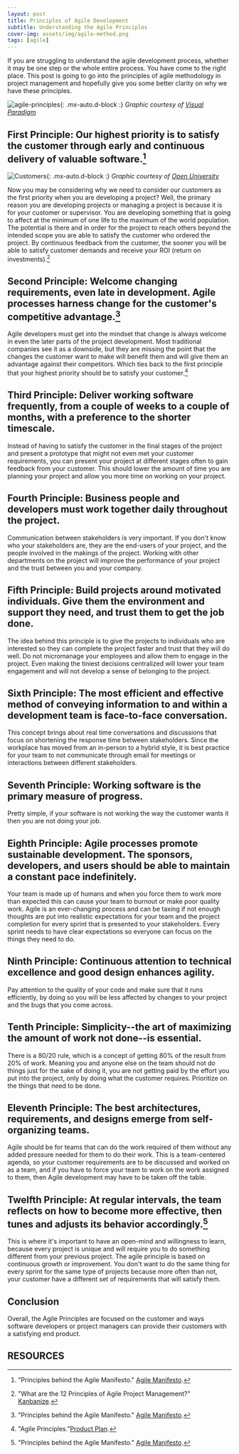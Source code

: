 ```yaml
---
layout: post
title: Principles of Agile Development 
subtitle: Understanding the Agile Principles
cover-img: assets/img/agile-method.png
tags: [agile]
---
```


If you are struggling to understand the agile development process, whether it may be one step or the whole entire process. You have come to the right place. This post is going to go into the principles of agile methodology in project management and hopefully give you some better clarity on why we have these principles. 

![agile-principles](/agile-blog/assets/img/agile-principles.png){: .mx-auto.d-block :}
*Graphic courtesy of [Visual Paradigm]([https://www.qagile.pl/wp-content/uploads/2018/04/versionone-12th-annual-state-of-agile-report.pdf](https://www.visual-paradigm.com/scrum/agile-manifesto-and-agile-principles/))*

## First Principle: Our highest priority is to satisfy the customer through early and continuous delivery of valuable software.[^3]

![Customers](/agile-blog/assets/img/Customers.jpeg){: .mx-auto.d-block :}
*Graphic courtesy of [Open University](https://www.open.edu/openlearn/money-business/understanding-your-customers/content-section-0?active-tab=description-tab)*

Now you may be considering why we need to consider our customers as the first priority when you are developing a project? Well, the primary reason you are developing projects or managing a project is because it is for your customer or supervisor. You are developing something that is going to affect at the minimum of one life to the maximum of the world population. The potential is there and in order for the project to reach others beyond the intended scope you are able to satisfy the customer who ordered the project. By continuous feedback from the customer, the sooner you will be able to satisfy customer demands and receive your ROI (return on investments).[^2]

## Second Principle: Welcome changing requirements, even late in development. Agile processes harness change for the customer's competitive advantage.[^3]

Agile developers must get into the mindset that change is always welcome in even the later parts of the project development. Most traditional companies see it as a downside, but they are missing the point that the changes the customer want to make will benefit them and will give them an advantage against their competitors. Which ties back to the first principle that your highest priority should be to satisfy your customer.[^1]

## Third Principle: Deliver working software frequently, from a couple of weeks to a couple of months, with a preference to the shorter timescale.

Instead of having to satisfy the customer in the final stages of the project and present a prototype that might not even met your customer requirements, you can present your project at different stages often to gain feedback from your customer. This should lower the amount of time you are planning your project and allow you more time on working on your project.

## Fourth Principle: Business people and developers must work together daily throughout the project.

Communication between stakeholders is very important. If you don't know who your stakeholders are, they are the end-users of your project, and the people involved in the makings of the project. Working with other departments on the project will improve the performance of your project and the trust between you and your company.

## Fifth Principle: Build projects around motivated individuals. Give them the environment and support they need, and trust them to get the job done.

The idea behind this principle is to give the projects to individuals who are interested so they can complete the project faster and trust that they will do well. Do not micromanage your employees and allow them to engage in the project. Even making the tiniest decisions centralized will lower your team engagement and will not develop a sense of belonging to the project.

## Sixth Principle: The most efficient and effective method of conveying information to and within a development team is face-to-face conversation.

This concept brings about real time conversations and discussions that focus on shortening the response time between stakeholders. Since the workplace has moved from an in-person to a hybrid style, it is best practice for your team to not communicate through email for meetings or interactions between different stakeholders. 

## Seventh Principle: Working software is the primary measure of progress.

Pretty simple, if your software is not working the way the customer wants it then you are not doing your job. 

## Eighth Principle: Agile processes promote sustainable development. The sponsors, developers, and users should be able to maintain a constant pace indefinitely.

Your team is made up of humans and when you force them to work more than expected this can cause your team to burnout or make poor quality work. Agile is an ever-changing process and can be taxing if not enough thoughts are put into realistic expectations for your team and the project completion for every sprint that is presented to your stakeholders. Every sprint needs to have clear expectations so everyone can focus on the things they need to do.

## Ninth Principle: Continuous attention to technical excellence and good design enhances agility.

Pay attention to the quality of your code and make sure that it runs efficiently, by doing so you will be less affected by changes to your project and the bugs that you come across.

## Tenth Principle: Simplicity--the art of maximizing the amount of work not done--is essential.

There is a 80/20 rule, which is a concept of getting 80% of the result from 20% of work. Meaning you and anyone else on the team should not do things just for the sake of doing it, you are not getting paid by the effort you put into the project, only by doing what the customer requires. Prioritize on the things that need to be done. 

## Eleventh Principle: The best architectures, requirements, and designs emerge from self-organizing teams.

Agile should be for teams that can do the work required of them without any added pressure needed for them to do their work. This is a team-centered agenda, so your customer requirements are to be discussed and worked on as a team, and if you have to force your team to work on the work assigned to them, then Agile development may have to be taken off the table.

## Twelfth Principle: At regular intervals, the team reflects on how to become more effective, then tunes and adjusts its behavior accordingly.[^3]

This is where it's important to have an open-mind and willingness to learn, because every project is unique and will require you to do something different from your previous project. The agile principle is based on continuous growth or improvement. You don't want to do the same thing for every sprint for the same type of projects because more often than not, your customer have a different set of requirements that will satisfy them.   

## Conclusion

Overall, the Agile Principles are focused on the customer and ways software developers or project managers can provide their customers with a satisfying end product. 

## RESOURCES 

[^1]: "Agile Principles."[Product Plan](https://www.productplan.com/glossary/agile-principles/).
[^2]: "What are the 12 Principles of Agile Project Management?" [Kanbanize](https://kanbanize.com/agile/project-management/principles).
[^3]: "Principles behind the Agile Manifesto." [Agile Manifesto](https://agilemanifesto.org/principles.html).
